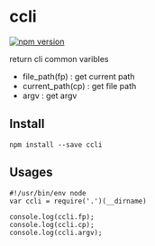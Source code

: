 # ccli

[![npm version](https://badge.fury.io/js/ccli.svg)](http://badge.fury.io/js/ccli)

return cli common varibles 

- file_path(fp)		: get current path
- current_path(cp)	: get file path
- argv 				: get argv

## Install

```
npm install --save ccli
```

## Usages
```
#!/usr/bin/env node
var ccli = require('.')(__dirname)

console.log(ccli.fp);
console.log(ccli.cp);
console.log(ccli.argv);
```

